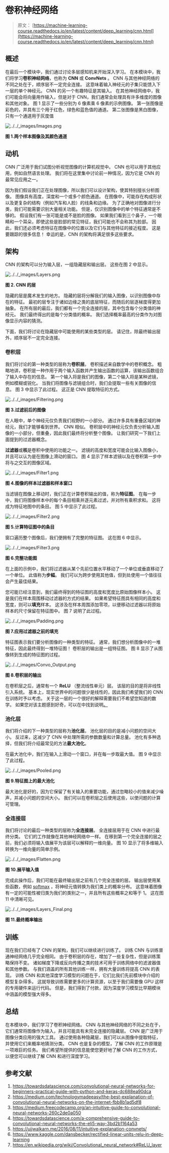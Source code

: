# 卷积神经网络

> 原文： [https://machine-learning-course.readthedocs.io/en/latest/content/deep_learning/cnn.html](https://machine-learning-course.readthedocs.io/en/latest/content/deep_learning/cnn.html)

## 概述

在最后一个模块中，我们通过讨论多层感知机来开始深入学习。 在本模块中，我们将学习**卷积神经网络**，也称为 **CNN** 或 **ConvNets** 。 CNN 与其他神经网络的不同之处在于，顺序层不一定完全连接。 这意味着输入神经元的子集只能馈入下一层的单个神经元。 CNN 的另一个有趣特征是其输入。 在其他神经网络中，我们可能会将向量用作输入，但是对于 CNN，我们通常会处理具有许多维度的图像和其他对象。 图 1 显示了一些分别为 6 像素乘 6 像素的示例图像。 第一张图像是彩色的，并具有三个用于红色，绿色和蓝色值的通道。 第二张图像是黑白图像，只有一个通道用于灰度值

![../../_images/Images.png](img/7bda28c045e572f8bda15c20125c8b86.jpg)

**图 1.两个样本图像及其颜色通道**

## 动机

CNN 广泛用于我们试图分析视觉图像的计算机视觉中。 CNN 也可以用于其他应用，例如自然语言处理。 我们将在这里集中讨论前一种情况，因为它是 CNN 的最常见应用之一。

因为我们假设我们正在处理图像，所以我们可以设计架构，使其特别擅长分析图像。 图像具有高度，深度和一个或多个颜色通道。 在图像中，可能存在构成形状以及更复杂的结构（例如汽车和人脸）的线条和边缘。 为了正确地对图像进行分类，我们可能需要识别大量相关功能。 但是，仅识别图像中的单个特征通常是不够的。 假设我们有一张可能是或不是脸的图像。 如果我们看到三个鼻子，一个眼睛和一个耳朵，即使这些是脸部的常见特征，我们可能也不会称其为脸部。 因此，我们还必须考虑特征在图像中的位置以及它们与其他特征的接近程度。 这是要跟踪的很多信息！ 幸运的是，CNN 的架构将满足很多这些要求。

## 架构

CNN 的架构可以分为输入层，一组隐藏层和输出层。 这些在图 2 中显示。

![../../_images/Layers.png](img/b9bd62a5660aeaf166b48cd09be2713d.jpg)

**图 2\. CNN 的层**

隐藏的层是魔术发生的地方。 隐藏的层将分解我们的输入图像，以识别图像中存在的特征。 最初的层专注于诸如边缘之类的底层特征，而随后的层逐梯度得更加抽象。 在所有层的最后，我们都有一个完全连接的层，其中包含每个分类值的神经元。 我们最终得出的是每个分类值的概率。 我们选择概率最高的分类作为对图像显示内容的猜测。

下面，我们将讨论在隐藏层中可能使用的某些类型的层。 请记住，除最终输出层外，顺序层不一定完全连接。

### 卷积层

我们将讨论的第一种类型的层称为**卷积层**。 卷积描述来自数学中的卷积概念。 粗略地讲，卷积是一种作用于两个输入函数并产生输出函数的运算，该输出函数组合了输入中存在的信息。 第一个输入将是我们的图像，第二个输入将是某种滤镜，例如模糊或锐化。 当我们将图像与滤镜组合时，我们会提取一些有关图像的信息。 图 3 中显示了此过程。 这正是 CNN 提取特征的方式。

![../../_images/Filtering.png](img/8987e910154fa814963e8b3f5fddbf95.jpg)

**图 3.过滤前后的图像**

在人眼中，单个神经元仅负责我们视野的一小部分。 通过许多具有重叠区域的神经元，我们才能够看到世界。 CNN 相似。 卷积层中的神经元仅负责分析输入图像的一小部分，但重叠，因此我们最终将分析整个图像。 让我们研究一下我们上面提到的过滤器概念。

**过滤器**或**核**是卷积中使用的功能之一。 滤镜的高度和宽度可能会比输入图像小，并且可以认为是在图像上滑动的窗口。 图 4 显示了样本滤镜以及在卷积第一步中将与之交互的图像区域。

![../../_images/Filter1.png](img/42264ab3c7a6bf3b424458065ab0c765.jpg)

**图 4.图像的样本过滤器和样本窗口**

当滤镜在图像上移动时，我们正在计算卷积输出的值，称为**特征图**。 在每一步中，我们将图像样本中的每个条目相乘并逐元素过滤，并对所有乘积求和。 这将成为特征地图中的条目。 图 5 中显示了此过程。

![../../_images/Filter2.png](img/f543ae3e5722095e7e1d8161a5f837b6.jpg)

**图 5.计算特征图中的条目**

窗口遍历整个图像后，我们便拥有了完整的特征图。 这在图 6 中显示。

![../../_images/Filter3.png](img/c3ae145d263dbca1519ff66a33d12a64.jpg)

**图 6.完整功能图**

在上面的示例中，我们将过滤器从某个先前位置水平移动了一个单位或垂直移动了一个单位。 此值称为**步幅**。 我们可以为跨步使用其他值，但到处使用一个值往往会产生最佳结果。

您可能已经注意到，我们最终得到的特征图的高度和宽度比原始图像样本小。 这是我们在样本周围移动过滤器的方式的结果。 如果希望特征图具有相同的高度和宽度，则可以**填充**样本。 这涉及在样本周围添加零项，以便移动过滤器以将原始样本的尺寸保留在特征图中。 图 7 说明了此过程。

![../../_images/Padding.png](img/cac3b1caeb00acc3080779d2debefc01.jpg)

**图 7.应用过滤器之前的填充**

特征图表示我们要分析图像的一种类型的特征。 通常，我们想分析图像中的一堆特征，因此最终得到一堆特征图！ 卷积层的输出是一组特征图。 图 8 显示了从图像转到生成的特征图的过程。

![../../_images/Convo_Output.png](img/a04333e22d1d62f42bd59ec2e2d8a73e.jpg)

**图 8.卷积层的输出**

在卷积层之后，通常有一个 **ReLU** （整流线性单元）层。 该层的目的是将非线性引入系统。 基本上，现实世界中的问题很少是线性的，因此我们希望我们的 CNN 在训练时予以考虑。 关于这一层的一个很好的解释需要我们不希望您知道的数学。 如果您对该主题感到好奇，可以在中找到说明[。](https://www.kaggle.com/dansbecker/rectified-linear-units-relu-in-deep-learning)

### 池化层

我们将介绍的下一种类型的层称为**池化层**。 池化层的目的是减小问题的空间大小。 反过来，这减少了 CNN 中处理所需的参数数量和计算总量。 池化有多种选择，但我们将介绍最常见的方法**最大池化**。

在最大池化中，我们在输入上滑动一个窗口，并在每一步取最大值。 图 9 中显示了此过程。

![../../_images/Pooled.png](img/c5e13423ef3d5709b9c66cdbeae1825e.jpg)

**图 9.特征图上的最大池化**

最大池化是好的，因为它保留了有关输入的重要功能，通过忽略较小的值来减少噪声，并减小问题的空间大小。 我们可以在卷积层之后使用这些，以使问题的计算可管理。

### 全连接层

我们将讨论的最后一种类型的层称为**全连接层**。 全连接层用于在 CNN 中进行最终分类。 它们的工作就像在其他神经网络中一样。 在移到第一个完全连接的层之前，我们必须将输入值展平为该层可以解释的一维向量。 图 10 显示了将多维输入转换为一维向量的简单示例。

![../../_images/Flatten.png](img/b515f90bfd240c8b53dc8e128d1b84fe.jpg)

**图 10.展平输入值**

完成此操作后，我们可能在最终输出层之前有几个完全连接的层。 输出层使用某些函数，例如 [softmax](https://developers.google.com/machine-learning/crash-course/multi-class-neural-networks/softmax) ，将神经元值转换为我们类上的概率分布。 这意味着图像有一定的可能性被归类为我们的类别之一，并且所有这些概率之和等于 1。 这在图 11 中清晰可见。

![../../_images/Layers_Final.png](img/0ef27a353010a16957088dfd57601e48.jpg)

**图 11.最终概率输出**

## 训练

现在我们已经有了 CNN 的架构，我们可以继续进行训练了。 训练 CNN 与训练普通神经网络几乎完全相同。 由于卷积层的存在，增加了一些复杂性，但是训练策略保持不变。 诸如梯度下降或反向传播之类的技术可用于训练网络中的滤波器值和其他参数。 与我们涵盖的所有其他训练一样，拥有大量训练将提高 CNN 的表现。 训练 CNN 和其他深度学习模型的问题在于，它们比我们先前模块中介绍的模型复杂得多。 这就导致训练需要更多的计算资源，以至于我们需要像 GPU 这样的专用硬件来运行代码。 但是，我们得到了付款，因为深度学习模型比早期模块中涵盖的模型强大得多。

## 总结

在本模块中，我们学习了卷积神经网络。 CNN 与其他神经网络的不同之处在于，它们通常将图像作为输入，并且可能具有未完全连接的隐藏层。 CNN 是广泛用于图像分类应用的强大工具。 通过使用各种隐藏层，我们可以从图像中提取特征，并使用它们来概率地猜测分类。 CNN 也是复杂的模型，了解 CNN 的工作原理是一项艰巨的任务。 我们希望所提供的信息能使您更好地了解 CNN 的工作方式，以便您可以继续了解 CNN 和进行深度学习。

## 参考文献

1.  <https://towardsdatascience.com/convolutional-neural-networks-for-beginners-practical-guide-with-python-and-keras-dc688ea90dca>
1.  <https://medium.com/technologymadeeasy/the-best-explanation-of-convolutional-neural-networks-on-the-internet-fbb8b1ad5df8>
1.  <https://medium.freecodecamp.org/an-intuitive-guide-to-convolutional-neural-networks-260c2de0a050>
1.  <https://towardsdatascience.com/a-comprehensive-guide-to-convolutional-neural-networks-the-eli5-way-3bd2b1164a53>
1.  <https://ujjwalkarn.me/2016/08/11/intuitive-explanation-convnets/>
1.  <https://www.kaggle.com/dansbecker/rectified-linear-units-relu-in-deep-learning>
1.  <https://en.wikipedia.org/wiki/Convolutional_neural_network#ReLU_layer>